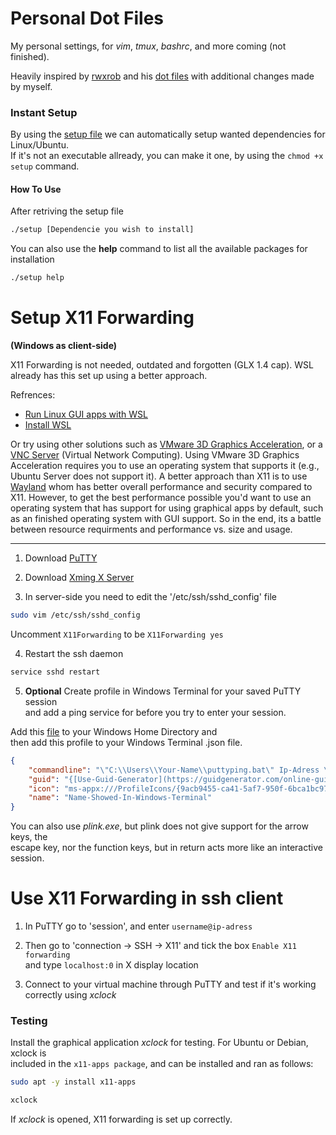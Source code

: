 # Personal Dot Files

My personal settings, for *vim*, *tmux*, *bashrc*, and more coming
(not finished).

Heavily inspired by [rwxrob](https://github.com/rwxrob) and his [dot files](https://github.com/rwxrob/dot) with additional changes made by myself.

### Instant Setup

By using the [setup file](https://github.com/gardm1/setup) we can automatically setup wanted dependencies for Linux/Ubuntu. <br />
If it's not an executable allready, you can make it one, by using the ```chmod +x setup``` command.

#### How To Use

After retriving the setup file

```bash
./setup [Dependencie you wish to install]
```

You can also use the **help** command to list all the available packages for installation 

```bash
./setup help
```


# Setup X11 Forwarding
**(Windows as client-side)**

X11 Forwarding is not needed, outdated and forgotten (GLX 1.4 cap). WSL already has this set up using a better approach.

Refrences: 
* [Run Linux GUI apps with WSL](https://learn.microsoft.com/en-us/windows/wsl/tutorials/gui-apps)
* [Install WSL](https://learn.microsoft.com/en-us/windows/wsl/install)

Or try using other solutions such as [VMware 3D Graphics Acceleration](https://docs.vmware.com/en/VMware-Workstation-Pro/17/com.vmware.ws.using.doc/GUID-F5186526-2382-4F4A-8009-3D07773A1404.html), or a [VNC Server](https://www.google.com/search?q=vnc+server&sxsrf=AJOqlzUvidsyyI4E9saqFnSNHQipD7-mXg%3A1677677038811&ei=7lH_Y5CVMZaBxc8Pif6d-Ac&ved=0ahUKEwiQxMj_6br9AhWWQPEDHQl_B38Q4dUDCA4&uact=5&oq=vnc+server&gs_lcp=Cgxnd3Mtd2l6LXNlcnAQAzIECCMQJzIFCAAQgAQyBQgAEIAEMggIABCABBDLATIICAAQgAQQywEyCAgAEIAEEMsBMggIABCABBDLATIICAAQgAQQywEyCAgAEIAEEMsBMggIABCABBDLAToKCAAQRxDWBBCwAzoHCAAQsAMQQ0oECEEYAFCLA1inBGDaBWgCcAF4AIABP4gBe5IBATKYAQCgAQHIAQrAAQE&sclient=gws-wiz-serp) (Virtual Network Computing). Using VMware 3D Graphics Acceleration requires you to use an operating system that supports it (e.g., Ubuntu Server does not support it). A better approach than X11 is to use [Wayland](https://wayland.freedesktop.org/) whom has better overall performance and security compared to X11. However, to get the best performance possible you'd want to use an operating system that has support for using graphical apps by default, such as an finished operating system with GUI support. So in the end, its a battle between resource requirments and performance vs. size and usage.

---

1. Download [PuTTY](https://www.chiark.greenend.org.uk/~sgtatham/putty/latest.html)
2. Download [Xming X Server](https://sourceforge.net/projects/xming/)

3. In server-side you need to edit the '/etc/ssh/sshd_config' file

```bash
sudo vim /etc/ssh/sshd_config
```
Uncomment ```X11Forwarding``` to be ```X11Forwarding yes``` 

4. Restart the ssh daemon
 
```bash
service sshd restart
```

5. **Optional** Create profile in Windows Terminal for your saved PuTTY session <br />
and add a ping service for before you try to enter your session.

Add this [file](https://github.com/gardm1/dot/tree/main/PuTTY) to your Windows Home Directory and <br />
then add this profile to your Windows Terminal .json file.

```json
{
    "commandline": "\"C:\\Users\\Your-Name\\puttyping.bat\" Ip-Adress \"Your-Putty-Session\"",
    "guid": "{[Use-Guid-Generator](https://guidgenerator.com/online-guid-generator.aspx)}",
    "icon": "ms-appx:///ProfileIcons/{9acb9455-ca41-5af7-950f-6bca1bc9722f}.png",
    "name": "Name-Showed-In-Windows-Terminal"
}
```

You can also use *plink.exe*, but plink does not give support for the arrow keys, the <br />
escape key, nor the function keys, but in return acts more like an interactive session.

# Use X11 Forwarding in ssh client

1. In PuTTY go to 'session', and enter  ```username@ip-adress```

2. Then go to 'connection &rarr; SSH &rarr; X11' and tick the box ```Enable X11 forwarding``` <br />
and type ```localhost:0``` in X display location

3. Connect to your virtual machine through PuTTY and test if it's working correctly using *xclock*

### Testing

Install the graphical application *xclock* for testing. For Ubuntu or Debian, xclock is <br /> 
included in the ```x11-apps package```, and can be installed and ran as follows:

 ```bash
sudo apt -y install x11-apps
```

```bash
xclock
```

If *xclock* is opened, X11 forwarding is set up correctly.
